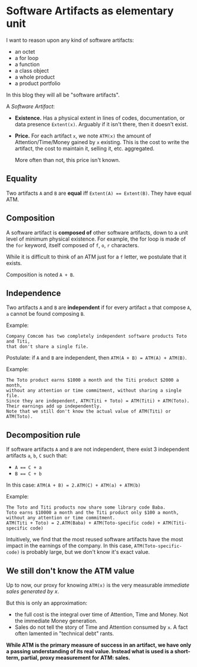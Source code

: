 # Software Artifacts as elementary unit

I want to reason upon any kind of software artifacts:
- an octet
- a for loop
- a function
- a class object
- a whole product
- a product portfolio

In this blog they will all be "software artifacts".

A _Software Artifact_:

- **Existence.** Has a physical extent in lines of codes, documentation, or data presence `Extent(x)`.
  Arguably if it isn't there, then it doesn't exist.

- **Price.** For each artifact `x`, we note `ATM(x)` the amount of Attention/Time/Money gained by `x` existing.
  This is the cost to write the artifact, the cost to maintain it, selling it, etc. aggregated.

  More often than not, this price isn't known.


## Equality

Two artifacts `A` and `B` are **equal** iff `Extent(A) == Extent(B)`.
They have equal ATM.


## Composition

A software artifact is **composed of** other software artifacts, down to a unit level of minimum physical existence.
For example, the for loop is made of the `for` keyword, itself composed of `f`, `o`, `r` characters.

While it is difficult to think of an ATM just for a `f` letter, we postulate that it exists.

Composition is noted `A + B`.


## Independence

Two artifacts `A` and `B` are **independent** if for every artifact `a` that compose `A`, `a` cannot be found composing `B`.

Example: 
```
Company Comcom has two completely independent software products Toto and Titi,
that don't share a single file.
```


Postulate: if `A` and `B` are independent, then `ATM(A + B) = ATM(A) + ATM(B)`.


Example:
```
The Toto product earns $1000 a month and the Titi product $2000 a month, 
without any attention or time commitment, without sharing a single file.
Since they are independent, ATM(Titi + Toto) = ATM(Titi) + ATM(Toto). 
Their earnings add up independently.
Note that we still don't know the actual value of ATM(Titi) or ATM(Toto).
```


## Decomposition rule

If software artifacts `A` and `B` are not independent, there exist 3 independent artifacts `a`, `b`, `C` such that:

- `A == C + a`
- `B == C + b`

In this case: `ATM(A + B) = 2.ATM(C) + ATM(a) + ATM(b)`


Example:
```
The Toto and Titi products now share some library code Baba.
Toto earns $10000 a month and the Titi product only $100 a month, 
without any attention or time commitment.
ATM(Titi + Toto) = 2.ATM(Baba) + ATM(Toto-specific code) + ATM(Titi-specific code)
```

Intuitively, we find that the most reused software artifacts have the most impact in the earnings of the company.
In this case, `ATM(Toto-specific-code)` is probably large, but we don't know it's exact value.


## We still don't know the ATM value

Up to now, our proxy for knowing `ATM(x)` is the very measurable _immediate sales generated by x_.

But this is only an approximation:
- the full cost is the integral over time of Attention, Time and Money. Not the immediate Money generation.
- Sales do not tell the story of Time and Attention consumed by `x`. A fact often lamented in "technical debt" rants.

**While ATM is the primary measure of success in an artifact, we have only a passing understanding of its real value. Instead what is used is a short-term, partial, proxy measurement for ATM: sales.**